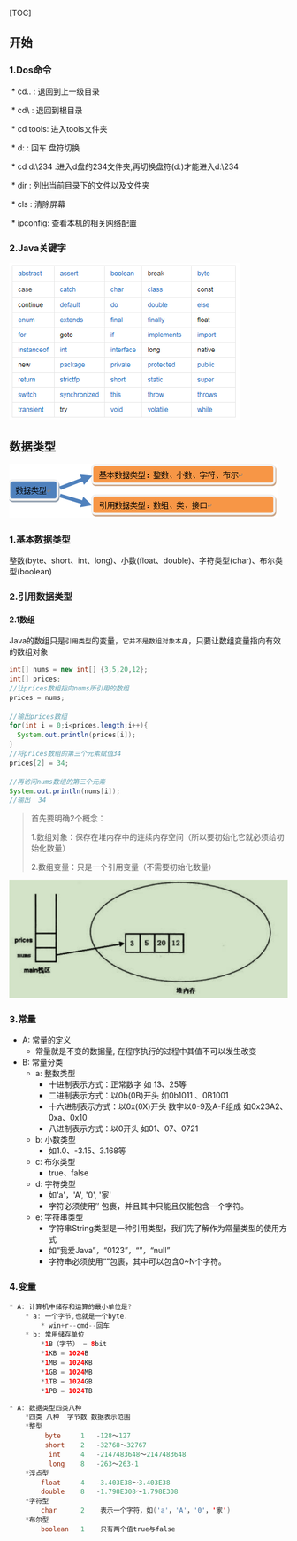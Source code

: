 

[TOC]



## 开始

### 1.Dos命令

​			* cd.. : 退回到上一级目录

​			* cd\  : 退回到根目录

​			* cd tools: 进入tools文件夹

​			* d:   : 回车	盘符切换

​			* cd d:\234 :进入d盘的234文件夹,再切换盘符(d:)才能进入d:\234

​			* dir  : 列出当前目录下的文件以及文件夹

​			* cls  : 清除屏幕

​			* ipconfig: 查看本机的相关网络配置

### 2.Java关键字

![Java关键字](images/Java关键字.png)





## 数据类型

![数据结构1](images/数据结构1.png)

### 1.基本数据类型

整数(byte、short、int、long)、小数(float、double)、字符类型(char)、布尔类型(boolean)



### 2.引用数据类型

#### 2.1数组

Java的数组只是`引用类型`的变量，`它并不是数组对象本身`，只要让数组变量指向有效的数组对象

```java
int[] nums = new int[] {3,5,20,12};
int[] prices;
//让prices数组指向nums所引用的数组
prices = nums;

//输出prices数组
for(int i = 0;i<prices.length;i++){
  System.out.println(prices[i]);
}
//将prices数组的第三个元素赋值34
prices[2] = 34;

//再访问nums数组的第三个元素
System.out.println(nums[i]);
//输出  34 

```

> 首先要明确2个概念：
>
> 1.数组对象：保存在堆内存中的连续内存空间（所以要初始化它就必须给初始化数量）
>
> 2.数组变量：只是一个引用变量（不需要初始化数量）

![数组1](images/数组1.jpg)



### 3.常量

* A: 常量的定义
  * 常量就是不变的数据量, 在程序执行的过程中其值不可以发生改变
* B: 常量分类
  * a: 整数类型
    * 十进制表示方式：正常数字   如 13、25等
    * 二进制表示方式：以0b(0B)开头    如0b1011 、0B1001 
    * 十六进制表示方式：以0x(0X)开头   数字以0-9及A-F组成  如0x23A2、0xa、0x10 
    * 八进制表示方式：以0开头   如01、07、0721
  * b: 小数类型
    * 如1.0、-3.15、3.168等
  * c: 布尔类型
    * true、false
  * d: 字符类型
    * 如'a'，'A', '0', '家'
    * 字符必须使用’’ 包裹，并且其中只能且仅能包含一个字符。
  * e: 字符串类型
    * 字符串String类型是一种引用类型，我们先了解作为常量类型的使用方式
    * 如“我爱Java”，“0123”，“”，“null”
    * 字符串必须使用“”包裹，其中可以包含0~N个字符。




### 4.变量

```java
* A: 计算机中储存和运算的最小单位是?
	* a: 一个字节,也就是一个byte.
		* win+r--cmd--回车			
	* b: 常用储存单位
		*1B（字节） = 8bit
		*1KB = 1024B
		*1MB = 1024KB
		*1GB = 1024MB
		*1TB = 1024GB
		*1PB = 1024TB
```

```java
* A: 数据类型四类八种
	*四类	八种	字节数	数据表示范围
	*整型	
		 byte	  1	  -128～127
		 short	  2	  -32768～32767
		  int	  4	  -2147483648～2147483648
		  long	  8	  -263～263-1
	*浮点型	
	    float	  4	  -3.403E38～3.403E38
		double	  8	  -1.798E308～1.798E308
	*字符型	
	 	char	  2	   表示一个字符，如('a'，'A'，'0'，'家')
	*布尔型	
		boolean	  1	   只有两个值true与false
```

